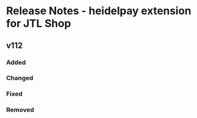 # Release Notes - heidelpay extension for JTL Shop

## v112

### Added

### Changed


### Fixed

### Removed
